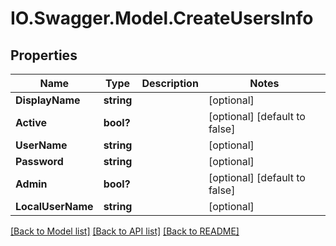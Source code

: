 # IO.Swagger.Model.CreateUsersInfo
## Properties

Name | Type | Description | Notes
------------ | ------------- | ------------- | -------------
**DisplayName** | **string** |  | [optional] 
**Active** | **bool?** |  | [optional] [default to false]
**UserName** | **string** |  | [optional] 
**Password** | **string** |  | [optional] 
**Admin** | **bool?** |  | [optional] [default to false]
**LocalUserName** | **string** |  | [optional] 

[[Back to Model list]](../README.md#documentation-for-models) [[Back to API list]](../README.md#documentation-for-api-endpoints) [[Back to README]](../README.md)

